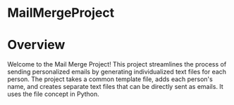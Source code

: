 # MailMergeProject
# Overview
Welcome to the Mail Merge Project! This project streamlines the process of sending personalized emails by generating individualized text files for each person.
The project takes a common template file, adds each person's name, and creates separate text files that can be directly sent as emails. It uses the file concept in Python.

